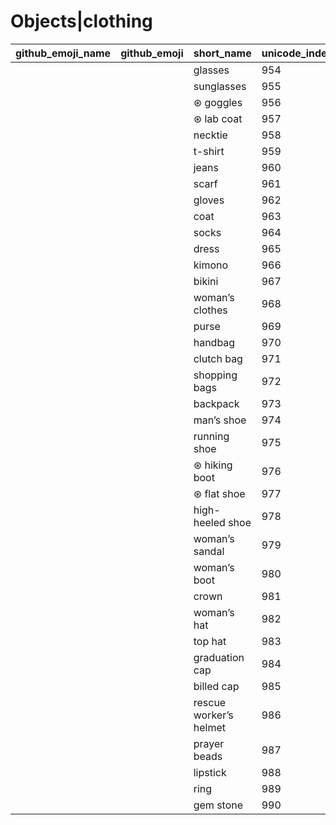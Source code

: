 # Objects|clothing

|github_emoji_name|github_emoji|short_name|unicode_index|
|---|---|---|---|
|||glasses|954|
|||sunglasses|955|
|||⊛ goggles|956|
|||⊛ lab coat|957|
|||necktie|958|
|||t-shirt|959|
|||jeans|960|
|||scarf|961|
|||gloves|962|
|||coat|963|
|||socks|964|
|||dress|965|
|||kimono|966|
|||bikini|967|
|||woman’s clothes|968|
|||purse|969|
|||handbag|970|
|||clutch bag|971|
|||shopping bags|972|
|||backpack|973|
|||man’s shoe|974|
|||running shoe|975|
|||⊛ hiking boot|976|
|||⊛ flat shoe|977|
|||high-heeled shoe|978|
|||woman’s sandal|979|
|||woman’s boot|980|
|||crown|981|
|||woman’s hat|982|
|||top hat|983|
|||graduation cap|984|
|||billed cap|985|
|||rescue worker’s helmet|986|
|||prayer beads|987|
|||lipstick|988|
|||ring|989|
|||gem stone|990|
